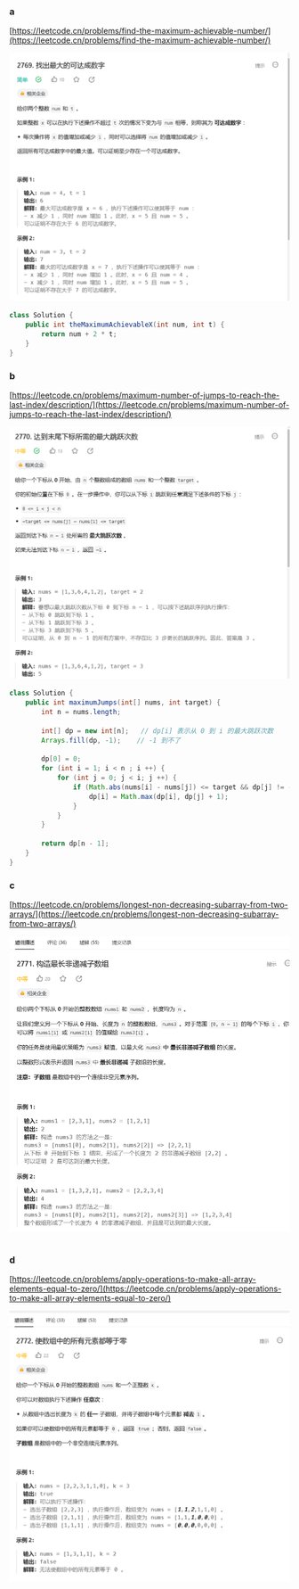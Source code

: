 ### a

[https://leetcode.cn/problems/find-the-maximum-achievable-number/](https://leetcode.cn/problems/find-the-maximum-achievable-number/)

<img src="../images/353/353_a.png">

```java
class Solution {
    public int theMaximumAchievableX(int num, int t) {
        return num + 2 * t;
    }
}
```

### b

[https://leetcode.cn/problems/maximum-number-of-jumps-to-reach-the-last-index/description/](https://leetcode.cn/problems/maximum-number-of-jumps-to-reach-the-last-index/description/)

<img src="../images/353/353_b.png">

```java
class Solution {
    public int maximumJumps(int[] nums, int target) {
        int n = nums.length;

        int[] dp = new int[n];   // dp[i] 表示从 0 到 i 的最大跳跃次数
        Arrays.fill(dp, -1);    // -1 到不了
        
        dp[0] = 0;
        for (int i = 1; i < n ; i ++) {
            for (int j = 0; j < i; j ++) {
                if (Math.abs(nums[i] - nums[j]) <= target && dp[j] != -1) {
                    dp[i] = Math.max(dp[i], dp[j] + 1);
                }
            }
        }

        return dp[n - 1];
    }
}
```

### c

[https://leetcode.cn/problems/longest-non-decreasing-subarray-from-two-arrays/](https://leetcode.cn/problems/longest-non-decreasing-subarray-from-two-arrays/)

<img src="../images/353/353_c.png">

```java

```


### d

[https://leetcode.cn/problems/apply-operations-to-make-all-array-elements-equal-to-zero/](https://leetcode.cn/problems/apply-operations-to-make-all-array-elements-equal-to-zero/)

<img src="../images/353/353_d.png">

```java

```